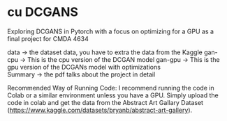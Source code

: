 # cu DCGANS
Exploring DCGANS in Pytorch with a focus on optimizing for a GPU as a final project for CMDA 4634

data -> the dataset data, you have to extra the data from the Kaggle
gan-cpu -> This is the cpu version of the DCGAN model
gan-gpu -> This is the gpu version of the DCGANs model with optimizations  
Summary -> the pdf talks about the project in detail

Recommended Way of Running Code:
I recommend running the code in Colab or a similar environment unless you have a GPU. Simply upload the code in colab and get the data from the Abstract Art Gallary Dataset (https://www.kaggle.com/datasets/bryanb/abstract-art-gallery). 
